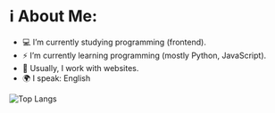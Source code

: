 # ℹ️ About Me:

- 💻 I’m currently studying programming (frontend).
- ⚡ I’m currently learning programming (mostly Python, JavaScript).
- 🚀 Usually, I work with websites.
- 🌍 I speak: English

![Top Langs](https://github-readme-stats.vercel.app/api/top-langs/?username=xaphentos&layout=compact)
